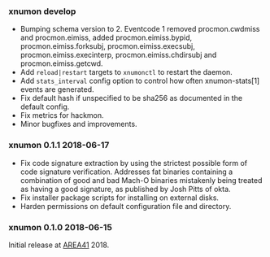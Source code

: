 ### xnumon develop

-   Bumping schema version to 2.  Eventcode 1 removed procmon.cwdmiss and
    procmon.eimiss, added procmon.eimiss.bypid, procmon.eimiss.forksubj,
    procmon.eimiss.execsubj, procmon.eimiss.execinterp,
    procmon.eimiss.chdirsubj and procmon.eimiss.getcwd.
-   Add `reload|restart` targets to `xnumonctl` to restart the daemon.
-   Add `stats_interval` config option to control how often xnumon-stats[1]
    events are generated.
-   Fix default hash if unspecified to be sha256 as documented in the default
    config.
-   Fix metrics for hackmon.
-   Minor bugfixes and improvements.


### xnumon 0.1.1 2018-06-17

-   Fix code signature extraction by using the strictest possible form of
    code signature verification.  Addresses fat binaries containing a
    combination of good and bad Mach-O binaries mistakenly being treated as
    having a good signature, as published by Josh Pitts of okta.
-   Fix installer package scripts for installing on external disks.
-   Harden permissions on default configuration file and directory.


### xnumon 0.1.0 2018-06-15

Initial release at [AREA41](//a41con.ch) 2018.
